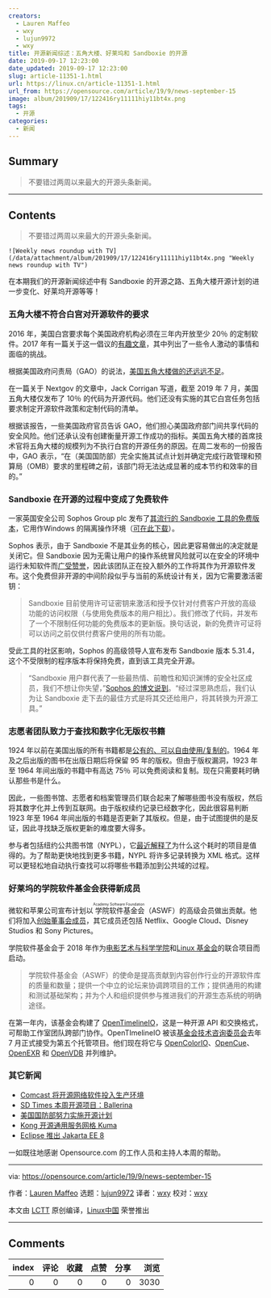 ```yaml
---
creators:
  - Lauren Maffeo
  - wxy
  - lujun9972
  - wxy
title: 开源新闻综述：五角大楼、好莱坞和 Sandboxie 的开源
date: 2019-09-17 12:23:00
date_updated: 2019-09-17 12:23:00
slug: article-11351-1.html
url: https://linux.cn/article-11351-1.html
url_from: https://opensource.com/article/19/9/news-september-15
image: album/201909/17/122416ry11111hiy11bt4x.png
tags:
  - 开源
categories:
  - 新闻
---
```


## Summary

> 不要错过两周以来最大的开源头条新闻。

***

<!-- more -->

## Contents

> 
> 不要错过两周以来最大的开源头条新闻。
> 
> 
> 

`![Weekly news roundup with TV](/data/attachment/album/201909/17/122416ry11111hiy11bt4x.png "Weekly news roundup with TV")`

在本期我们的开源新闻综述中有 Sandboxie 的开源之路、五角大楼开源计划的进一步变化、好莱坞开源等等！

### 五角大楼不符合白宫对开源软件的要求

2016 年，美国白宫要求每个美国政府机构必须在三年内开放至少 20％ 的定制软件。2017 年有一篇关于这一倡议的[有趣文章](https://medium.com/@DefenseDigitalService/code-mil-an-open-source-initiative-at-the-pentagon-5ae4986b79bc)，其中列出了一些令人激动的事情和面临的挑战。

根据美国政府问责局（GAO）的说法，[美国五角大楼做的还远远不足](https://www.nextgov.com/analytics-data/2019/09/pentagon-needs-make-more-software-open-source-watchdog-says/159832/)。

在一篇关于 Nextgov 的文章中，Jack Corrigan 写道，截至 2019 年 7 月，美国五角大楼仅发布了 10％ 的代码为开源代码。他们还没有实施的其它白宫任务包括要求制定开源软件政策和定制代码的清单。

根据该报告，一些美国政府官员告诉 GAO，他们担心美国政府部门间共享代码的安全风险。他们还承认没有创建衡量开源工作成功的指标。美国五角大楼的首席技术官将五角大楼的规模列为不执行白宫的开源任务的原因。在周二发布的一份报告中，GAO 表示，“在（美国国防部）完全实施其试点计划并确定完成行政管理和预算局（OMB）要求的里程碑之前，该部门将无法达成显著的成本节约和效率的目的。”

### Sandboxie 在开源的过程中变成了免费软件

一家英国安全公司 Sophos Group plc 发布了[其流行的 Sandboxie 工具的免费版本](https://www.sandboxie.com/DownloadSandboxie)，它用作Windows 的隔离操作环境（[可在此下载](https://www.sandboxie.com/DownloadSandboxie)）。

Sophos 表示，由于 Sandboxie 不是其业务的核心，因此更容易做出的决定就是关闭它。但 Sandboxie 因为无需让用户的操作系统冒风险就可以在安全的环境中运行未知软件而[广受赞誉](https://betanews.com/2019/09/13/sandboxie-free-open-source/)，因此该团队正在投入额外的工作将其作为开源软件发布。这个免费但非开源的中间阶段似乎与当前的系统设计有关，因为它需要激活密钥：

> 
> Sandboxie 目前使用许可证密钥来激活和授予仅针对付费客户开放的高级功能的访问权限（与使用免费版本的用户相比）。我们修改了代码，并发布了一个不限制任何功能的免费版本的更新版。换句话说，新的免费许可证将可以访问之前仅供付费客户使用的所有功能。
> 
> 
> 

受此工具的社区影响，Sophos 的高级领导人宣布发布 Sandboxie 版本 5.31.4，这个不受限制的程序版本将保持免费，直到该工具完全开源。

> 
> “Sandboxie 用户群代表了一些最热情、前瞻性和知识渊博的安全社区成员，我们不想让你失望，”[Sophos 的博文说到](https://community.sophos.com/products/sandboxie/f/forum/115109/major-sandboxie-news-sandboxie-is-now-a-free-tool-with-plans-to-transition-it-to-an-open-source-tool/414522)。“经过深思熟虑后，我们认为让 Sandboxie 走下去的最佳方式是将其交还给用户，将其转换为开源工具。”
> 
> 
> 

### 志愿者团队致力于查找和数字化无版权书籍

1924 年以前在美国出版的所有书籍都是[公有的、可以自由使用/复制的](https://www.vice.com/en_us/article/a3534j/libraries-and-archivists-are-scanning-and-uploading-books-that-are-secretly-in-the-public-domain)。1964 年及之后出版的图书在出版日期后将保留 95 年的版权。但由于版权漏洞，1923 年至 1964 年间出版的书籍中有高达 75％ 可以免费阅读和复制。现在只需要耗时确认那些书是什么。

因此，一些图书馆、志愿者和档案管理员们联合起来了解哪些图书没有版权，然后将其数字化并上传到互联网。由于版权续约记录已经数字化，因此很容易判断 1923 年至 1964 年间出版的书籍是否更新了其版权。但是，由于试图提供的是反证，因此寻找缺乏版权更新的难度要大得多。

参与者包括纽约公共图书馆（NYPL），它[最近解释了](https://www.nypl.org/blog/2019/09/01/historical-copyright-records-transparency)为什么这个耗时的项目是值得的。为了帮助更快地找到更多书籍，NYPL 将许多记录转换为 XML 格式。这样可以更轻松地自动执行查找可以将哪些书籍添加到公共域的过程。

### 好莱坞的学院软件基金会获得新成员

微软和苹果公司宣布计划以<ruby> 学院软件基金会 <rt>  Academy Software Foundation </rt></ruby>（ASWF）的高级会员做出贡献。他们将加入[创始董事会成员](https://variety.com/2019/digital/news/microsoft-apple-academy-software-foundation-1203334675/)，其它成员还包括 Netflix、Google Cloud、Disney Studios 和 Sony Pictures。

学院软件基金会于 2018 年作为[电影艺术与科学学院](https://www.oscars.org/)和[Linux 基金会](http://www.linuxfoundation.org/)的联合项目而启动。

> 
> 学院软件基金会（ASWF）的使命是提高贡献到内容创作行业的开源软件库的质量和数量；提供一个中立的论坛来协调跨项目的工作；提供通用的构建和测试基础架构；并为个人和组织提供参与推进我们的开源生态系统的明确途径。
> 
> 
> 

在第一年内，该基金会构建了 [OpenTimelineIO](https://github.com/PixarAnimationStudios/OpenTimelineIO)，这是一种开源 API 和交换格式，可帮助工作室团队跨部门协作。OpenTImelineIO 被该[基金会技术咨询委员会](https://www.linuxfoundation.org/press-release/2019/07/opentimelineio-joins-aswf/)去年 7 月正式接受为第五个托管项目。他们现在将它与 [OpenColorIO](https://opencolorio.org/)、[OpenCue](https://www.opencue.io/)、[OpenEXR](https://www.openexr.com/) 和 [OpenVDB](https://www.openvdb.org/) 并列维护。

### 其它新闻

* [Comcast 将开源网络软件投入生产环境](https://www.fiercetelecom.com/operators/comcast-puts-open-source-networking-software-into-production)
* [SD Times 本周开源项目：Ballerina](https://sdtimes.com/os/sd-times-open-source-project-of-the-week-ballerina/)
* [美国国防部努力实施开源计划](https://www.fedscoop.com/open-source-software-dod-struggles/)
* [Kong 开源通用服务网格 Kuma](https://sdtimes.com/micro/kong-open-sources-universal-service-mesh-kuma/)
* [Eclipse 推出 Jakarta EE 8](https://devclass.com/2019/09/11/hey-were-open-source-again-eclipse-unveils-jakarta-ee-8/)

一如既往地感谢 Opensource.com 的工作人员和主持人本周的帮助。

---

via: <https://opensource.com/article/19/9/news-september-15>

作者：[Lauren Maffeo](https://opensource.com/users/lmaffeo) 选题：[lujun9972](https://github.com/lujun9972) 译者：[wxy](https://github.com/wxy) 校对：[wxy](https://github.com/wxy)

本文由 [LCTT](https://github.com/LCTT/TranslateProject) 原创编译，[Linux中国](https://linux.cn/) 荣誉推出

***

## Comments


|   index |   评论 |   收藏 |   点赞 |   分享 |   浏览 |
|--------:|-------:|-------:|-------:|-------:|-------:|
|       0 |      0 |      0 |      0 |      0 |   3030 |
